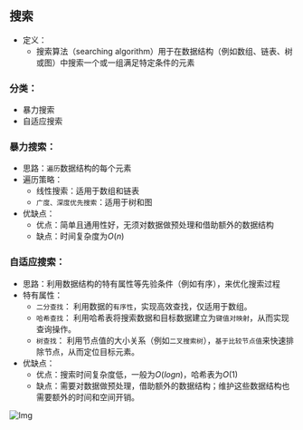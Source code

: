 ## 搜索
* 定义：
    * 搜索算法（searching algorithm）用于在数据结构（例如数组、链表、树或图）中搜索一个或一组满足特定条件的元素

### 分类：
* 暴力搜索
* 自适应搜索

### 暴力搜索：
* 思路：`遍历`数据结构的每个元素
* 遍历策略：
    * 线性搜索：适用于数组和链表
    * `广度、深度优先搜索`：适用于树和图
* 优缺点：
    * 优点：简单且通用性好，无须对数据做预处理和借助额外的数据结构
    * 缺点：时间复杂度为$O(n)$

### 自适应搜索：
* 思路：利用数据结构的特有属性等先验条件（例如有序），来优化搜索过程
* 特有属性：
    * `二分查找`： 利用数据的`有序性`，实现高效查找，仅适用于数组。
    * `哈希查找`： 利用哈希表将搜索数据和目标数据建立为`键值对映射`，从而实现查询操作。
    * `树查找`： 利用节点值的大小关系（例如`二叉搜索树`），`基于比较节点值`来快速排除节点，从而定位目标元素。
* 优缺点：
    * 优点：搜索时间复杂度低，一般为$O(logn)$，哈希表为$O(1)$
    * 缺点：需要对数据做预处理，借助额外的数据结构；维护这些数据结构也需要额外的时间和空间开销。

![Img](https://raw.staticdn.net/Navyum/imgbed/pic/IMG/15695660eb48d4adcd10ff713f586b84.png)
